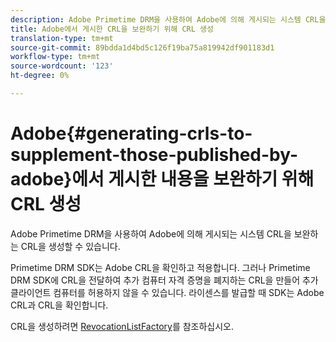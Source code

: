 ```yaml
---
description: Adobe Primetime DRM을 사용하여 Adobe에 의해 게시되는 시스템 CRL을 보완하는 CRL을 생성할 수 있습니다.
title: Adobe에서 게시한 CRL을 보완하기 위해 CRL 생성
translation-type: tm+mt
source-git-commit: 89bdda1d4bd5c126f19ba75a819942df901183d1
workflow-type: tm+mt
source-wordcount: '123'
ht-degree: 0%

---
```



# Adobe{#generating-crls-to-supplement-those-published-by-adobe}에서 게시한 내용을 보완하기 위해 CRL 생성

Adobe Primetime DRM을 사용하여 Adobe에 의해 게시되는 시스템 CRL을 보완하는 CRL을 생성할 수 있습니다.

Primetime DRM SDK는 Adobe CRL을 확인하고 적용합니다. 그러나 Primetime DRM SDK에 CRL을 전달하여 추가 컴퓨터 자격 증명을 폐지하는 CRL을 만들어 추가 클라이언트 컴퓨터를 허용하지 않을 수 있습니다. 라이센스를 발급할 때 SDK는 Adobe CRL과 CRL을 확인합니다.

CRL을 생성하려면 [RevocationListFactory](https://help.adobe.com/en_US/primetime/api/drm-apis/server/javadocs-flashaccess-pro/com/adobe/flashaccess/sdk/revocation/RevocationListFactory.html)를 참조하십시오.
